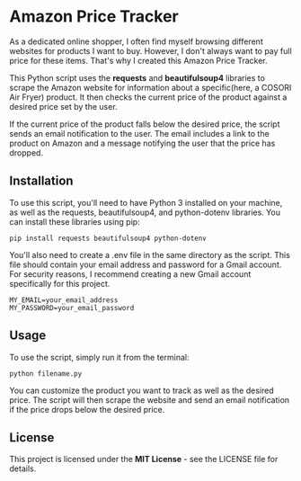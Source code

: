 # Amazon Price Tracker

As a dedicated online shopper, I often find myself browsing different websites for products I want to buy. However, I don't always want to pay full price for these items. That's why I created this Amazon Price Tracker.

This Python script uses the __requests__ and __beautifulsoup4__ libraries to scrape the Amazon website for information about a specific(here, a COSORI Air Fryer) product. It then checks the current price of the product against a desired price set by the user.

If the current price of the product falls below the desired price, the script sends an email notification to the user. The email includes a link to the product on Amazon and a message notifying the user that the price has dropped.
## Installation
To use this script, you'll need to have Python 3 installed on your machine, as well as the requests, beautifulsoup4, and python-dotenv libraries. You can install these libraries using pip:
```
pip install requests beautifulsoup4 python-dotenv
```
You'll also need to create a .env file in the same directory as the script. This file should contain your email address and password for a Gmail account. For security reasons, I recommend creating a new Gmail account specifically for this project.
```
MY_EMAIL=your_email_address
MY_PASSWORD=your_email_password
```
## Usage
To use the script, simply run it from the terminal:
```
python filename.py
```
You can customize the product you want to track as well as the desired price. The script will then scrape the website and send an email notification if the price drops below the desired price.
## License
This project is licensed under the __MIT License__ - see the LICENSE file for details.
